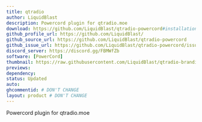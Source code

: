 ```yaml
---
title: qtradio
author: LiquidBlast
description: Powercord plugin for qtradio.moe
download: https://github.com/LiquidBlast/qtradio-powercord#installation
github_profile_url: https://github.com/LiquidBlast/
github_source_url: https://github.com/LiquidBlast/qtradio-powercord
github_issue_url: https://github.com/LiquidBlast/qtradio-powercord/issues
discord_server: https://discord.gg/FBMWfZb
software: [PowerCord]
thumbnail: https://raw.githubusercontent.com/LiquidBlast/qtradio-branding/master/logos/qt-medium.png
previews:
dependency:
status: Updated
auto:
ghcommentid: # DON'T CHANGE
layout: product # DON'T CHANGE
---
```

Powercord plugin for qtradio.moe
